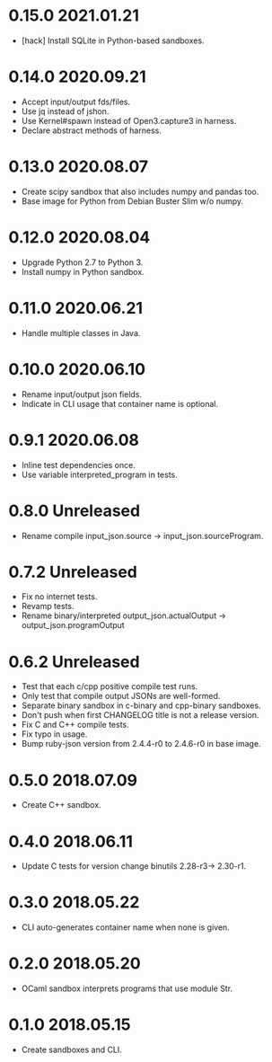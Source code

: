 # 0.15.0 2021.01.21

- [hack] Install SQLite in Python-based sandboxes.

# 0.14.0 2020.09.21

- Accept input/output fds/files.
- Use jq instead of jshon.
- Use Kernel#spawn instead of Open3.capture3 in harness.
- Declare abstract methods of harness.

# 0.13.0 2020.08.07

- Create scipy sandbox that also includes numpy and pandas too.
- Base image for Python from Debian Buster Slim w/o numpy.

# 0.12.0 2020.08.04

- Upgrade Python 2.7 to Python 3.
- Install numpy in Python sandbox.

# 0.11.0 2020.06.21

- Handle multiple classes in Java.

# 0.10.0 2020.06.10

- Rename input/output json fields.
- Indicate in CLI usage that container name is optional.

# 0.9.1 2020.06.08

- Inline test dependencies once.
- Use variable interpreted_program in tests.

# 0.8.0 Unreleased

- Rename compile input_json.source -> input_json.sourceProgram.

# 0.7.2 Unreleased

- Fix no internet tests.
- Revamp tests.
- Rename binary/interpreted output_json.actualOutput -> output_json.programOutput

# 0.6.2 Unreleased

- Test that each c/cpp positive compile test runs.
- Only test that compile output JSONs are well-formed.
- Separate binary sandbox in c-binary and cpp-binary sandboxes.
- Don't push when first CHANGELOG title is not a release version.
- Fix C and C++ compile tests.
- Fix typo in usage.
- Bump ruby-json version from 2.4.4-r0 to 2.4.6-r0 in base image.

# 0.5.0 2018.07.09

- Create C++ sandbox.

# 0.4.0 2018.06.11

- Update C tests for version change binutils 2.28-r3-> 2.30-r1.

# 0.3.0 2018.05.22

- CLI auto-generates container name when none is given.

# 0.2.0 2018.05.20

- OCaml sandbox interprets programs that use module Str.

# 0.1.0 2018.05.15

- Create sandboxes and CLI.
